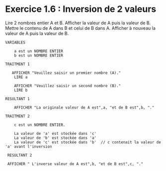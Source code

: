 
# Exercice 1.6 : Inversion de 2 valeurs
Lire 2 nombres entier A et B.
Afficher la valeur de A puis la valeur de B.
Mettre le contenu de A dans B et celui de B dans A.
Afficher à nouveau la valeur de A puis la valeur de B.

```
VARIABLES

    a est un NOMBRE ENTIER
    b est un NOMBRE ENTIER  

TRAITMENT 1

   AFFICHER "Veuillez saisir un premier nombre (A)."
    LIRE a

    AFFICHER "Veuillez saisir un second nombre (B)."
    LIRE b

RESULTANT 1

    AFFICHER "La originale valeur de A est",a, "et de B est",b, "."

TRAITMENT 2 

    c est un NOMBRE ENTIER.

    La valeur de 'a' est stockée dans 'c'
    La valeur de 'b' est stockée dans 'a'
    La valeur de 'c' est stockée dans 'b'  // c contenait la valeur de 'a' avant l'inversion 

 RESULTANT 2

 AFFICHER " L'inverse valeur de A est",b, "et de B est",c, "."    


```